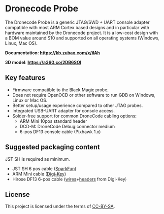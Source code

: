 # Droneсode Probe

The Droneсode Probe is a generic JTAG/SWD + UART console adapter compatible with most ARM Cortex based
designs and in particular with hardware maintained by the Droneсode project.
It is a low-cost design with a BOM value around $10 and supported on all operating systems (Windows, Linux, Mac OS).

**Documentation: <https://kb.zubax.com/x/iIAh>**

**3D model: <https://a360.co/2DB6SOl>**

## Key features

- Firmware compatible to the Black Magic probe.
- Does not require OpenOCD or other software to run GDB on Windows, Linux or Mac OS.
- Better setup/usage experience compared to other JTAG probes.
- Integrated USB-UART adapter for console access.
- Solder-free support for common DroneCode cabling options:
  - ARM Mini 10pos standard header
  - DCD-M: DroneCode Debug connector medium
  - 6-pos DF13 console cable (Pixhawk 1.x)

## Suggested packaging content

JST SH is required as minimum.

- JST SH 6 pos cable ([SparkFun](https://www.sparkfun.com/products/9123))
- ARM Mini cable ([Digi-Key](http://www.digikey.com/product-search/en?x=0&y=0&lang=en&site=us&KeyWords=FFSD-05-D-06.00-01-N))
- Hirose DF13 6-pos cable ([wires](http://www.digikey.com/product-detail/en/H4BBT-10104-W8/H4BBT-10104-W8-ND/425449)+[headers](http://www.digikey.com/product-search/en?KeyWords=DF13-6S-1.25C&WT.z_header=search_go) from Digi-Key)

## License

This project is licensed under the terms of [CC-BY-SA](https://creativecommons.org/licenses/by-sa/3.0/).
